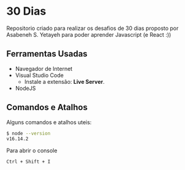 # 30 Dias

Repositorio criado para realizar os desafios de 30 dias proposto por Asabeneh S. Yetayeh
para poder aprender Javascript (e React :))

## Ferramentas Usadas

- Navegador de Internet
- Visual Studio Code
   - Instale a extensão: **Live Server**. 
- NodeJS

## Comandos e Atalhos
Alguns comandos e atalhos uteis:

```bash
$ node --version
v16.14.2
```

Para abrir o console
```
Ctrl + Shift + I
```
